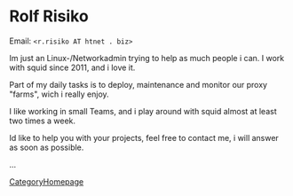 # Rolf Risiko

Email: `<r.risiko AT htnet . biz>`

Im just an Linux-/Networkadmin trying to help as much people i can. I
work with squid since 2011, and i love it.

Part of my daily tasks is to deploy, maintenance and monitor our proxy
"farms", wich i really enjoy.

I like working in small Teams, and i play around with squid almost at
least two times a week.

Id like to help you with your projects, feel free to contact me, i will
answer as soon as possible.

...

[CategoryHomepage](https://wiki.squid-cache.org/RolfRisiko/CategoryHomepage#)
